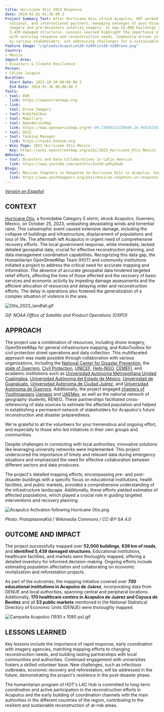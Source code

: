 ```yaml
---
title: Hurricane Otis 2023 Response
date: 2024-02-02 01:36:00 Z
Project Summary Text: After Hurricane Otis struck Acapulco, HOT worked with local,
  national, and international partners, managing exhanges of post-disasters  drone
  imagery and pre-desasters satelite imagery  to map 52,000 buildings and identify
  5,439 damaged structures. Lessons learned highlight the importance of aligning mapping
  with evolving response and reconstruction needs. Community-driven initiatives, backed
  by various stakeholders, are addressing challenges for a sustainable recovery.
Feature Image: "/uploads/Acapulco%20-%20Otis%20-%20Drone.png"
Country:
- Mexico
Impact Area:
- Disasters & Climate Resilience
Person:
- Céline Jacquin
Duration:
  Start Date: 2023-10-30 00:00:00 Z
  End Date: 2024-01-26 00:00:00 Z
Tools:
- tool: OSM
  link: https://openstreetmap.org
- link: 
  tool: Drone Imagery
- tool: KoboToolbox
- tool: Mapillary
- tool: OpenAerialMap
  link: https://map.openaerialmap.org/#/-99.73869323730469,16.960262587150513,10/square/023310223313?_k=4z1myn
- tool: QGIS
- tool: Tasking Manager
  link: https://tasks.hotosm.org
- Wiki Page: 2023 Hurricane Otis Mexico
  Key: https://wiki.openstreetmap.org/wiki/2023_Hurricane_Otis_Mexico
Webinars:
- tool: Disasters and Data Collaboratives in Latin America
  link: https://www.youtube.com/watch?v=IsnS8-pOhyE&ab
Blogs:
  tool: Mexican Chapters in Response to Hurricane Otis in Acapulco, Guerrero
  link: https://www.youthmappers.org/post/mexican-chapters-in-response-to-hurricane-otis-in-acapulco-guerrero
---
```


*[Versión en Español](https://www.hotosm.org/projects/activacion-por-el-huracan-otis/)*

## **CONTEXT**
[Hurricane Otis](https://reliefweb.int/report/mexico/mexico-hurricane-otis-dref-operational-update-mdrmx005), a formidable Category 5 storm, struck Acapulco, Guerrero, Mexico, on October 25, 2023, unleashing devastating winds and torrential rains. This catastrophic event caused extensive damage, including the collapse of buildings and infrastructure, displacement of populations and loss of life. The aftermath left Acapulco in urgent need of comprehensive recovery efforts. The local government response, while immediate, lacked detailed geospatial data, crucial for effective reconstruction planning, and data management coordination capabilities. Recognizing this data gap, the Humanitarian OpenStreetMap Team (HOT) and community institutions initiated a project to address the critical need for accurate mapping and information. The absence of accurate geospatial data hindered targeted relief efforts, affecting the lives of those affected and the recovery of basic services and economic activity by impeding damage assessments and the efficient allocation of resources and delaying order and reconstruction efforts. The delay in operations also fostered the generalization of a complex situation of violence in the area.

![Otis_2023_landfall.gif](/uploads/Otis_2023_landfall.gif)

*Gif: NOAA Office of Satellite and Product Operations (OSPO)*

## **APPROACH**

The project use a combination of resources, including drone imagery, OpenStreetMap for general infrastructure mapping, and KoboToolbox for civil protection street operations and data collection. This multifaceted approach was made possible through collaboration with various organizations, including the [National Center for Disaster Prevention](https://www.gob.mx/cenapred/en), the [state of Guerrero](https://www.guerrero.gob.mx/), [Civil Protection](https://www.gob.mx/cenapred/es/articulos/que-es-el-sinaproc-y-como-se-consolido-en-nuetro-pais-enterate-271588?idiom=es), [UNICEF](https://www.unicef.org/mexico/), [Help-NGO](https://www.help.ngo/), [CEMEFI](https://www.cemefi.org/), and academic institutions such as [Universidad Autónoma Metropolitana Unidad Cuajimalpa](https://english.cua.uam.mx/), [Universidad Autónoma del Estado de México](https://www.uaemex.mx/), [Universidad de Guanajuato](https://www.ugto.mx/en/), [Universidad Autónoma de Ciudad Juárez](https://www.uacj.mx/), and [Universidad Autónoma de Guerrero](https://www.uagro.mx/). Additionally, the project engaged [chapters of Youthmappers](https://www.youthmappers.org/chapters) [Uamaps](https://twitter.com/UAMaps_) and [UAEMex](https://twitter.com/ym_uaemex?lang=en), as well as the national network of geography students, RENEG. These partnerships facilitated cross-referencing of data sources to estimate the affected population and helped in establishing a permanent network of stakeholders for Acapulco's future reconstruction and disaster preparedness.

We're grateful to all the volunteers for your tremendous and ongoing effort, and especially to those who led initiatives in their own groups and communities.

Despite challenges in connecting with local authorities, innovative solutions like leveraging university networks were implemented. This project underscored the importance of timely and relevant data during emergency situations and emphasized the need for effective collaboration between different sectors and data producers.

The project's detailed mapping efforts, encompassing pre- and post-disaster buildings with a specific focus on educational institutions, health facilities, and public markets, provided a comprehensive understanding of the infrastructure landscape. Additionally, these efforts yielded estimates of affected populations, which played a crucial role in guiding targeted interventions and recovery planning.

![Acapulco Activation following Hurricane Otis.png](/uploads/Acapulco%20Activation%20following%20Hurricane%20Otis.png)

*Photo: ProtoplasmaKid / Wikimedia Commons / CC-BY-SA 4.0*

## **OUTCOME AND IMPACT**

The project successfully mapped over **52,000 buildings**, **639 km of roads**, and **identified 5,439 damaged structures**. Educational institutions, healthcare facilities, and markets were thoroughly mapped, offering a detailed inventory for informed decision-making. Ongoing efforts include estimating population affectation and collaborating on economic revitalization and reforestation projects.

As part of the outcomes, the mapping initiative covered over **700 educational institutions in Acapulco de Juárez**, incorporating data from DENUE and local authorities, spanning central and peripheral locations. Additionally, **170 healthcare centers in Acapulco de Juárez and Coyuca de Benítez** and all **53 public markets** mentioned in the National Statistical Directory of Economic Units (DENUE) were thoroughly mapped.

![Campaña Acapulco (1930 x 1090 px).gif](/uploads/Campan%CC%83a%20Acapulco%20(1930%20x%201090%20px).gif)

## **LESSONS LEARNED**

Key lessons include the importance of rapid response, early coordination with imagery agencies, matching mapping efforts to changing reconstruction needs, and building lasting partnerships with local communities and authorities. Continued engagement with universities fosters a skilled volunteer base. New challenges, such as infectious outbreaks, economic recovery and reforestation, will be addressed in the future, demonstrating the project's resilience in the post-disaster phase.																							

The humanitarian program of HOT's LAC Hub is committed to long-term coordination and active participation in the reconstruction efforts in Acapulco and the early building of coordination channels with the main authorities in the different countries of the region, contributing to the resilient and sustainable reconstruction of at-risk areas.